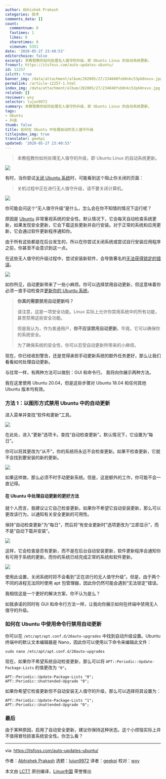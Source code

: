 ```yaml
---
author: Abhishek Prakash
categories: 技术
comments_data: []
count:
  commentnum: 0
  favtimes: 1
  likes: 0
  sharetimes: 0
  viewnum: 5351
date: '2020-05-27 23:40:53'
editorchoice: false
excerpt: 本教程教你如何处理无人值守的升级，即 Ubuntu Linux 的自动系统更新。
fromurl: https://itsfoss.com/auto-updates-ubuntu/
id: 12257
islctt: true
banner_img: /data/attachment/album/202005/27/234040fxb0nkc53pk0nxvx.jpg
permalink: /article-12257-1.html
index_img: /data/attachment/album/202005/27/234040fxb0nkc53pk0nxvx.jpg.thumb.jpg
related: []
reviewer: wxy
selector: lujun9972
summary: 本教程教你如何处理无人值守的升级，即 Ubuntu Linux 的自动系统更新。
tags:
- Ubuntu
- 升级
thumb: false
title: 如何在 Ubuntu 中处理自动的无人值守升级
titleindex_img: true
translator: geekpi
updated: '2020-05-27 23:40:53'
---
```



> 
> 本教程教你如何处理无人值守的升级，即 Ubuntu Linux 的自动系统更新。
> 
> 
> 


![](/data/attachment/album/202005/27/234040fxb0nkc53pk0nxvx.jpg)


有时，当你尝试[关闭 Ubuntu 系统](https://itsfoss.com/schedule-shutdown-ubuntu/)时，可能看到这个阻止你关闭的页面：



> 
> 关机过程中正在进行无人值守升级，请不要关闭计算机。
> 
> 
> 


![](/data/attachment/album/202005/27/233432nec2y0m9dj9dmvjr.png)


你可能会问这个“无人值守升级”是什么，怎么会在你不知情的情况下运行呢？


原因是 [Ubuntu](https://ubuntu.com/) 非常重视系统的安全性。默认情况下，它会每天自动检查系统更新，如果发现安全更新，它会下载这些更新并自行安装。对于正常的系统和应用更新，它会通过软件更新程序通知你。


由于所有这些都是在后台发生的，所以在你尝试关闭系统或尝试自行安装应用程序之前，你甚至不会意识到这一点。


在这些无人值守的升级过程中，尝试安装新软件，会导致著名的[无法获得锁定的错误](https://itsfoss.com/could-not-get-lock-error/)。


![](/data/attachment/album/202005/27/233701ql6nwwn7l67068ea.jpg)


如你所见，自动更新带来了一些小麻烦。你可以选择禁用自动更新，但这意味着你必须一直手动检查并[更新你的 Ubuntu 系统](https://itsfoss.com/update-ubuntu/)。



> 
> **你真的需要禁用自动更新吗？**
> 
> 
> 请注意，这是一项安全功能。Linux 实际上允许你禁用系统中的所有功能，甚至禁用这些安全功能。
> 
> 
> 但是我认为，作为普通用户，**你不应该禁用自动更新**。毕竟，它可以确保你的系统安全。
> 
> 
> 为了确保系统的安全性，你可以忍受自动更新所带来的小麻烦。
> 
> 
> 


现在，你已经收到警告，还是觉得承担手动更新系统的额外任务更好，那么让我们看看如何处理自动更新。


与往常一样，有两种方法可以做到：GUI 和命令行。 我将向你展示两种方法。


我在这里使用 Ubuntu 20.04，但是这些步骤对 Ubuntu 18.04 和任何其他 Ubuntu 版本均有效。


### 方法 1：以图形方式禁用 Ubuntu 中的自动更新


进入菜单并查找“软件和更新”工具。


![](/data/attachment/album/202005/27/233712v040x7l0w4o7w07r.jpg)


在此处，进入“更新”选项卡。查找“自动检查更新”。默认情况下，它设置为“每日”。


你可以将其更改为“从不”，你的系统将永远不会检查更新。如果不检查更新，它就不会找到要安装的新的更新。


![](/data/attachment/album/202005/27/233738iq83mb6bjpsq680m.jpg)


如果这样做，那么必须不时手动更新系统。但是，这是额外的工作，你可能不会一直记得。


#### 在 Ubuntu 中处理自动更新的更好方法


就个人而言，我建议让它自己检查更新。如果你不希望它自动安装更新，那么可以更改该行为，以通知有关安全更新的可用性。


保持“自动检查更新”为“每日”，然后将“有安全更新时”选项更改为“立即显示”，而不是“自动下载并安装”。


![](/data/attachment/album/202005/27/233806ibtw5pwpwnvsns5h.jpg)


这样，它会检查是否有更新，而不是在后台自动安装更新，软件更新程序会通知你有可用于系统的更新。而你的系统已经完成正常的系统和软件更新。


![](/data/attachment/album/202005/27/233849t22ab25b5b781110.png)


使用此设置，关闭系统时将不会看到“正在进行的无人值守升级”。但是，由于两个不同的进程无法同时使用 apt 包管理器，因此你仍然可能会遇到“无法锁定”错误。


我相信这是一个更好的解决方案，你不认为是么？


如我承诺的同时有 GUI 和命令行方法一样，让我向你展示如何在终端中禁用无人值守的升级。


### 如何在 Ubuntu 中使用命令行禁用自动更新


你可以在 `/etc/apt/apt.conf.d/20auto-upgrades` 中找到自动升级设置。Ubuntu 终端中的默认文本编辑器是 Nano，因此你可以使用以下命令来编辑此文件：



```
sudo nano /etc/apt/apt.conf.d/20auto-upgrades
```

现在，如果你不希望系统自动检查更新，那么可以将 `APT::Periodic::Update-Package-Lists` 的值更改为 `"0"`。



```
APT::Periodic::Update-Package-Lists "0";
APT::Periodic::Unattended-Upgrade "0";
```

如果你希望它检查更新但不自动安装无人值守的升级，那么可以选择将其设置为：



```
APT::Periodic::Update-Package-Lists "1";
APT::Periodic::Unattended-Upgrade "0";
```

### 最后


由于某种原因，启用了自动安全更新，建议你保持这种状态。这个小烦恼实际上并不值得冒险损害系统安全性。你怎么看？




---


via: <https://itsfoss.com/auto-updates-ubuntu/>


作者：[Abhishek Prakash](https://itsfoss.com/author/abhishek/) 选题：[lujun9972](https://github.com/lujun9972) 译者：[geekpi](https://github.com/geekpi) 校对：[wxy](https://github.com/wxy)


本文由 [LCTT](https://github.com/LCTT/TranslateProject) 原创编译，[Linux中国](https://linux.cn/) 荣誉推出